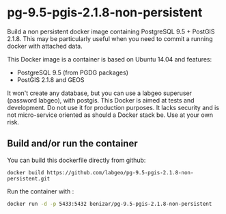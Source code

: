 pg-9.5-pgis-2.1.8-non-persistent
=========================

Build a non persistent docker image containing PostgreSQL 9.5 + PostGIS 2.1.8. This may be particularly useful when you need to commit a running docker with attached data.

This Docker image is a container is based on Ubuntu 14.04 and features:

* PostgreSQL 9.5 (from PGDG packages)
* PostGIS 2.1.8 and GEOS

It won't create any database, but you can use a labgeo superuser (password labgeo), with postgis. This Docker is aimed at tests and development. Do not use it for production purposes. It lacks security and is not micro-service oriented as should a Docker stack be. Use at your own risk.


Build and/or run the container
------------------------------

You can build this dockerfile directly from github:

```
docker build https://github.com/labgeo/pg-9.5-pgis-2.1.8-non-persistent.git
```

Run the container with :

```sh
docker run -d -p 5433:5432 benizar/pg-9.5-pgis-2.1.8-non-persistent
```
